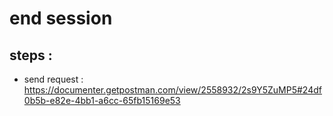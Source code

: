# end session
## steps : 
* send request : https://documenter.getpostman.com/view/2558932/2s9Y5ZuMP5#24df0b5b-e82e-4bb1-a6cc-65fb15169e53